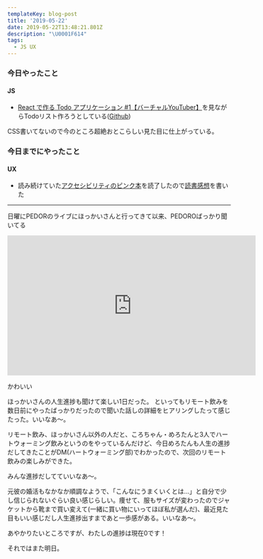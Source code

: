 ```yaml
---
templateKey: blog-post
title: '2019-05-22'
date: 2019-05-22T13:48:21.801Z
description: "\U0001F614"
tags:
  - JS UX
---
```

### 今日やったこと

#### JS

* [React で作る Todo アプリケーション #1【バーチャルYouTuber】](https://www.youtube.com/watch?v=-JIoiJs420M)を見ながらTodoリスト作ろうとしている([Github](https://github.com/murokaco/rect-todo))

CSS書いてないので今のところ超絶おとこらしい見た目に仕上がっている。

### 今日までにやったこと

#### UX
* 読み続けていた[アクセシビリティのピンク本](https://www.amazon.co.jp/dp/B01N3CGZ7W)を読了したので[読書感想](http://murokaco.hatenablog.com/entry/2019/05/21/191654)を書いた


-----


日曜にPEDORのライブにほっかいさんと行ってきて以来、PEDOROばっかり聞いてる

<iframe width="560" height="315" src="https://www.youtube.com/embed/o_3o7p78OOY" frameborder="0" allow="accelerometer; autoplay; encrypted-media; gyroscope; picture-in-picture" allowfullscreen></iframe>


かわいい

ほっかいさんの人生進捗も聞けて楽しい1日だった。
といってもリモート飲みを数日前にやったばっかりだったので聞いた話しの詳細をヒアリングしたって感じたった。いいなあ〜。


リモート飲み、ほっかいさん以外の人だと、ころちゃん・めろたんと3人でハートウォーミング飲みというのをやっているんだけど、今日めろたんも人生の進捗だしてきたことがDM(ハートウォーミング部)でわかったので、次回のリモート飲みの楽しみができた。

みんな進捗だしてていいなあ〜。


元彼の婚活もなかなか順調なようで、「こんなにうまくいくとは…」と自分で少し信じられないぐらい良い感じらしい。痩せて、服もサイズが変わったのでジャケットから靴まで買い変えて(一緒に買い物にいってほぼ私が選んだ)、最近見た目もいい感じだし人生進捗出すまであと一歩感がある。いいなあ〜。


あやかりたいところですが、わたしの進捗は現在0です！


それではまた明日。
